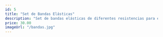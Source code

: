 ```yaml
---
id: 5
title: "Set de Bandas Elásticas"
description: "Set de bandas elásticas de diferentes resistencias para entrenamiento funcional."
price: 30.00
imageUrl: "/bandas.jpg"
---
```

